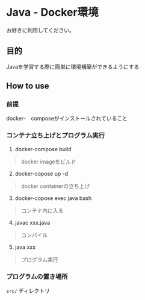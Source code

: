 # Java - Docker環境
お好きに利用してください。

## 目的
Javaを学習する際に簡単に環境構築ができるようにする

## How to use
### 前提
docker-　composeがインストールされていること

### コンテナ立ち上げとプログラム実行
1. docker-compose build
> docker imageをビルド

2. docker-copose up -d
> docker containerの立ち上げ

3. docker-copose exec java bash
> コンテナ内に入る

4. javac xxx.java
> コンパイル

5. java xxx
> プログラム実行

### プログラムの置き場所
`src/` ディレクトリ
